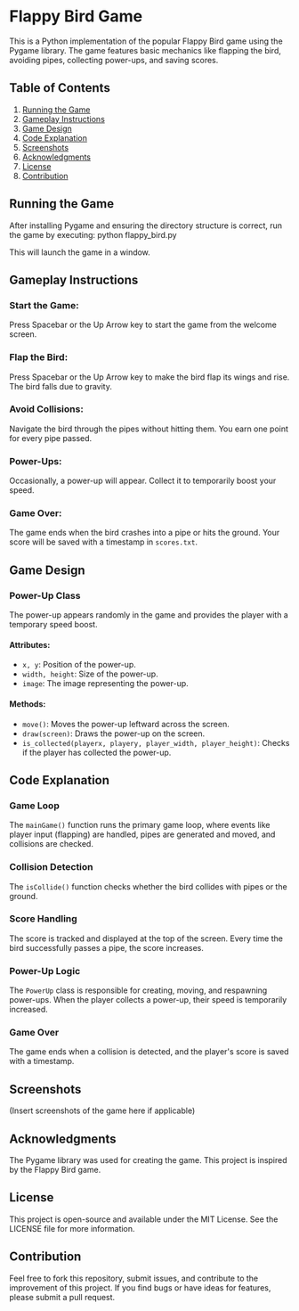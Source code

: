 # Flappy Bird Game

This is a Python implementation of the popular Flappy Bird game using the Pygame library. The game features basic mechanics like flapping the bird, avoiding pipes, collecting power-ups, and saving scores.

## Table of Contents

1. [Running the Game](#running-the-game)
2. [Gameplay Instructions](#gameplay-instructions)
3. [Game Design](#game-design)
4. [Code Explanation](#code-explanation)
5. [Screenshots](#screenshots)
6. [Acknowledgments](#acknowledgments)
7. [License](#license)
8. [Contribution](#contribution)




## Running the Game
After installing Pygame and ensuring the directory structure is correct, run the game by executing:
python flappy_bird.py


This will launch the game in a window.

## Gameplay Instructions

### Start the Game:
Press Spacebar or the Up Arrow key to start the game from the welcome screen.

### Flap the Bird:
Press Spacebar or the Up Arrow key to make the bird flap its wings and rise. The bird falls due to gravity.

### Avoid Collisions:
Navigate the bird through the pipes without hitting them. You earn one point for every pipe passed.

### Power-Ups:
Occasionally, a power-up will appear. Collect it to temporarily boost your speed.

### Game Over:
The game ends when the bird crashes into a pipe or hits the ground. Your score will be saved with a timestamp in `scores.txt`.

## Game Design

### Power-Up Class
The power-up appears randomly in the game and provides the player with a temporary speed boost.

#### Attributes:
- `x, y`: Position of the power-up.
- `width, height`: Size of the power-up.
- `image`: The image representing the power-up.

#### Methods:
- `move()`: Moves the power-up leftward across the screen.
- `draw(screen)`: Draws the power-up on the screen.
- `is_collected(playerx, playery, player_width, player_height)`: Checks if the player has collected the power-up.

## Code Explanation

### Game Loop
The `mainGame()` function runs the primary game loop, where events like player input (flapping) are handled, pipes are generated and moved, and collisions are checked.

### Collision Detection
The `isCollide()` function checks whether the bird collides with pipes or the ground.

### Score Handling
The score is tracked and displayed at the top of the screen. Every time the bird successfully passes a pipe, the score increases.

### Power-Up Logic
The `PowerUp` class is responsible for creating, moving, and respawning power-ups. When the player collects a power-up, their speed is temporarily increased.

### Game Over
The game ends when a collision is detected, and the player's score is saved with a timestamp.

## Screenshots
(Insert screenshots of the game here if applicable)

## Acknowledgments
The Pygame library was used for creating the game. This project is inspired by the Flappy Bird game.

## License
This project is open-source and available under the MIT License. See the LICENSE file for more information.

## Contribution
Feel free to fork this repository, submit issues, and contribute to the improvement of this project. If you find bugs or have ideas for features, please submit a pull request.




